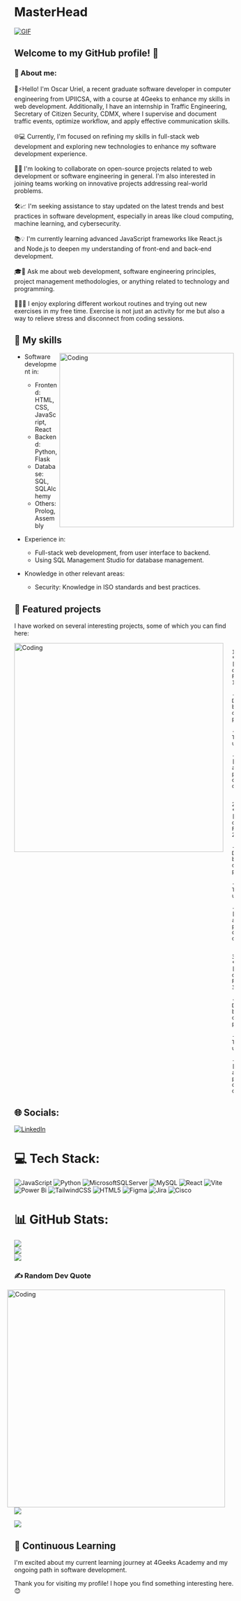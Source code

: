 # MasterHead
[![GIF](https://i.redd.it/thj41ymmh0351.gif)](https://i.redd.it/thj41ymmh0351.gif)

## Welcome to my GitHub profile! 👋

### 💫 About me:
🔭⚡Hello! I'm Oscar Uriel, a recent graduate software developer in computer engineering from UPIICSA, with a course at 4Geeks to enhance my skills in web development. Additionally, I have an internship in Traffic Engineering, Secretary of Citizen Security, CDMX, where I supervise and document traffic events, optimize workflow, and apply effective communication skills.<br><br>
🌐💻 Currently, I'm focused on refining my skills in full-stack web development and exploring new technologies to enhance my software development experience.<br><br>
🤝🚀 I'm looking to collaborate on open-source projects related to web development or software engineering in general. I'm also interested in joining teams working on innovative projects addressing real-world problems.<br><br>
🛠️📈 I'm seeking assistance to stay updated on the latest trends and best practices in software development, especially in areas like cloud computing, machine learning, and cybersecurity.<br><br>
📚💡 I'm currently learning advanced JavaScript frameworks like React.js and Node.js to deepen my understanding of front-end and back-end development.<br><br>
🎓💬 Ask me about web development, software engineering principles, project management methodologies, or anything related to technology and programming.<br><br>
🏋️‍♂️💪 I enjoy exploring different workout routines and trying out new exercises in my free time. Exercise is not just an activity for me but also a way to relieve stress and disconnect from coding sessions.

## 🚀 My skills
<img align="right" alt="Coding" width="400" src="https://i.pinimg.com/originals/6d/78/71/6d78711d7c8438405ee8a5a50114f9ac.gif">

- Software development in:
  - Frontend: HTML, CSS, JavaScript, React
  - Backend: Python, Flask
  - Database: SQL, SQLAlchemy
  - Others: Prolog, Assembly

- Experience in:
  - Full-stack web development, from user interface to backend.
  - Using SQL Management Studio for database management.

- Knowledge in other relevant areas:
  - Security: Knowledge in ISO standards and best practices.

## 💼 Featured projects
I have worked on several interesting projects, some of which you can find here:

<img align="left" alt="Coding" width="480" style="margin-right: 20px;" src="https://i.pinimg.com/originals/1f/9c/10/1f9c10920abea2a2f69f9b7efbcaaf59.gif">

            1. **[Nombre del Proyecto 1]**
               - Descripción breve del proyecto.
               - Tecnologías utilizadas: 
               - [Enlace al proyecto o demo].
              
             2. **[Nombre del Proyecto 2]**
               - Descripción breve del proyecto.
               - Tecnologías utilizadas:
               - [Enlace al proyecto o demo].
                 
             3. **[Nombre del Proyecto 3]**
               - Descripción breve del proyecto.
               - Tecnologías utilizadas:
               - [Enlace al proyecto o demo].



## 🌐 Socials:
[![LinkedIn](https://img.shields.io/badge/LinkedIn-%230077B5.svg?logo=linkedin&logoColor=white)](https://linkedin.com/in/oscar-uriel-hernández-ayala-649a70274/) 

# 💻 Tech Stack:
![JavaScript](https://img.shields.io/badge/javascript-%23323330.svg?style=for-the-badge&logo=javascript&logoColor=%23F7DF1E) ![Python](https://img.shields.io/badge/python-3670A0?style=for-the-badge&logo=python&logoColor=ffdd54) ![MicrosoftSQLServer](https://img.shields.io/badge/Microsoft%20SQL%20Server-CC2927?style=for-the-badge&logo=microsoft%20sql%20server&logoColor=white) ![MySQL](https://img.shields.io/badge/mysql-%2300000f.svg?style=for-the-badge&logo=mysql&logoColor=white) ![React](https://img.shields.io/badge/react-%2320232a.svg?style=for-the-badge&logo=react&logoColor=%2361DAFB) ![Vite](https://img.shields.io/badge/vite-%23646CFF.svg?style=for-the-badge&logo=vite&logoColor=white) ![Power Bi](https://img.shields.io/badge/power_bi-F2C811?style=for-the-badge&logo=powerbi&logoColor=black) ![TailwindCSS](https://img.shields.io/badge/tailwindcss-%2338B2AC.svg?style=for-the-badge&logo=tailwind-css&logoColor=white) ![HTML5](https://img.shields.io/badge/html5-%23E34F26.svg?style=for-the-badge&logo=html5&logoColor=white) ![Figma](https://img.shields.io/badge/figma-%23F24E1E.svg?style=for-the-badge&logo=figma&logoColor=white) ![Jira](https://img.shields.io/badge/jira-%230A0FFF.svg?style=for-the-badge&logo=jira&logoColor=white) ![Cisco](https://img.shields.io/badge/cisco-%23049fd9.svg?style=for-the-badge&logo=cisco&logoColor=black)
# 📊 GitHub Stats:
![](https://github-readme-stats.vercel.app/api?username=OUHernandezAyala&theme=radical&hide_border=false&include_all_commits=false&count_private=false)<br/>
![](https://github-readme-streak-stats.herokuapp.com/?user=OUHernandezAyala&theme=radical&hide_border=false)<br/>
![](https://github-readme-stats.vercel.app/api/top-langs/?username=OUHernandezAyala&theme=radical&hide_border=false&include_all_commits=false&count_private=false&layout=compact)

### ✍️ Random Dev Quote
<img align="right" alt="Coding" width="500" style="margin-right: 20px;" src="https://i.pinimg.com/originals/29/e8/3e/29e83ec4df87effb82a855988452819f.gif">

![](https://quotes-github-readme.vercel.app/api?type=vetical&theme=radical)

[![](https://visitcount.itsvg.in/api?id=OUHernandezAyala&icon=5&color=11)](https://visitcount.itsvg.in)

<!-- Proudly created with GPRM ( https://gprm.itsvg.in ) -->

## 🌱 Continuous Learning

I'm excited about my current learning journey at 4Geeks Academy and my ongoing path in software development.

Thank you for visiting my profile! I hope you find something interesting here. 😊
